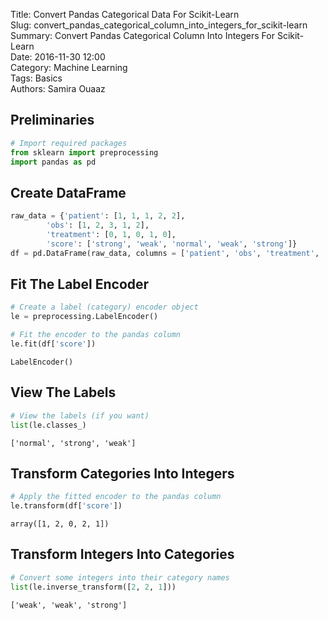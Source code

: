 Title: Convert Pandas Categorical Data For Scikit-Learn  
Slug: convert_pandas_categorical_column_into_integers_for_scikit-learn  
Summary: Convert Pandas Categorical Column Into Integers For Scikit-Learn  
Date: 2016-11-30 12:00  
Category: Machine Learning  
Tags: Basics  
Authors: Samira Ouaaz  

## Preliminaries


```python
# Import required packages
from sklearn import preprocessing
import pandas as pd
```

## Create DataFrame


```python
raw_data = {'patient': [1, 1, 1, 2, 2],
        'obs': [1, 2, 3, 1, 2],
        'treatment': [0, 1, 0, 1, 0],
        'score': ['strong', 'weak', 'normal', 'weak', 'strong']}
df = pd.DataFrame(raw_data, columns = ['patient', 'obs', 'treatment', 'score'])
```

## Fit The Label Encoder


```python
# Create a label (category) encoder object
le = preprocessing.LabelEncoder()
```


```python
# Fit the encoder to the pandas column
le.fit(df['score'])
```




    LabelEncoder()



## View The Labels


```python
# View the labels (if you want)
list(le.classes_)
```




    ['normal', 'strong', 'weak']



## Transform Categories Into Integers


```python
# Apply the fitted encoder to the pandas column
le.transform(df['score'])
```




    array([1, 2, 0, 2, 1])



## Transform Integers Into Categories


```python
# Convert some integers into their category names
list(le.inverse_transform([2, 2, 1]))
```




    ['weak', 'weak', 'strong']
